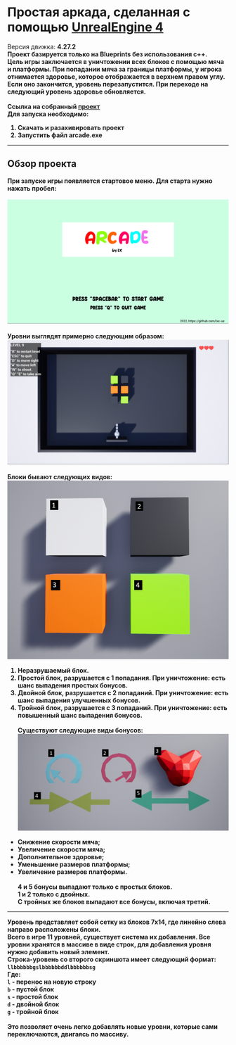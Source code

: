 # Простая аркада, сделанная с помощью [UnrealEngine 4](https://github.com/EpicGames/UnrealEngine) <br>
Версия движка: <b>4.27.2<br>
Проект базируется только на Blueprints **без** использования с++.<br>
Цель игры заключается в уничтожении всех блоков с помощью мяча и платформы. При попадании мяча за границы платформы, у игрока отнимается здоровье, которое отображается в верхнем правом углу. Если оно закончится, уровень перезапустится. При переходе на следующий уровень здоровье обновляется. <br>
<br>Ссылка на собранный [проект](https://drive.google.com/file/d/1Wlb-sCi2mypiO8AsWVB39DZufFFefVP_/view?usp=sharing)<br>
Для запуска необходимо:
1. Скачать и разахивировать проект
2. Запустить файл arcade.exe
____
## Обзор проекта
При запуске игры появляется стартовое меню. Для старта нужно нажать пробел: <br><br>
![Menu](https://github.com/lxx-ue/ue4_bp_arcade/blob/main/arcade_png/arcade_menu.png "Menu")
<br><br>Уровни выглядят примерно следующим образом:<br>
![Level](https://github.com/lxx-ue/ue4_bp_arcade/blob/main/arcade_png/arcade_level.png "Level")
<br><br>Блоки бывают следующих видов:<br>
![Blocks](https://github.com/lxx-ue/ue4_bp_arcade/blob/main/arcade_png/arcade_blocks.png "Blocks")
1. Неразрушаемый блок.
2. Простой блок, разрушается с 1 попадания. При уничтожение: есть шанс выпадения простых бонусов.
3. Двойной блок, разрушается с 2 попаданий. При уничтожение: есть шанс выпадения улучшенных бонусов.
4. Тройной блок, разрушается с 3 попаданий. При уничтожение: есть повышенный шанс выпадения бонусов.
<br><br> Существуют следующие виды бонусов:
![Bonus](https://github.com/lxx-ue/ue4_bp_arcade/blob/main/arcade_png/arcade_bonus.png "Bonus")
- Снижение скорости мяча;
- Увеличение скорости мяча;
- Дополнительное здоровье;
- Уменьшение размеров платформы;
- Увеличение размеров платформы.
<br><br>4 и 5 бонусы выпадают только с простых блоков.<br>
1 и 2 только с двойных. <br> С тройных же блоков выпадают все бонусы, включая третий.
____
Уровень представляет собой сетку из блоков 7х14, где линейно слева направо расположены блоки. <br>
Всего в игре 11 уровней, существует система их добавления. Все уровни хранятся в массиве в виде строк, для добавления уровня нужно добавить новый элемент.<br>
Строка-уровень со второго скриншота имеет следующий формат: <br>
```llbbbbbbgslbbbbbbddlbbbbbbsg```
<br>Где:<br>
  `l` - перенос на новую строку<br>
  `b` - пустой блок<br>
  `s` - простой блок<br>
  `d` - двойной блок<br>
  `g` - тройной блок<br>
  <br>Это позволяет очень легко добавлять новые уровни, которые сами переключаются, двигаясь по массиву.
